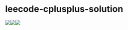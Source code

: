 # leecode-cplusplus-solution
[![](https://img.shields.io/badge/LICENSE-MIT-blue?logo=git&logoColor=orange)](http://gitlab.buaadml.info/zhaozixuan/leecode-cplusplus-solution/-/blob/main/LICENSE)[![](https://img.shields.io/badge/C%2B%2B-17-blue?logo=cplusplus&logoColor=blue)]()[![](https://img.shields.io/badge/Leetcode-Zixfy-pink?style=social&logo=leetcode&logoColor=orange)](https://leetcode.cn/u/zixfy/)

